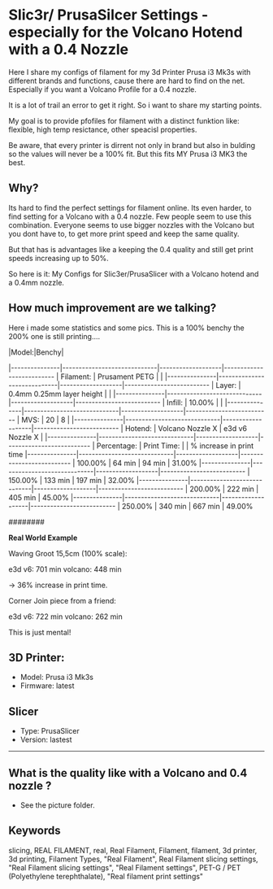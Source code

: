 # Slic3r/ PrusaSilcer Settings - especially for the Volcano Hotend with a 0.4 Nozzle

Here I share my configs of filament for my 3d Printer Prusa i3 Mk3s with different brands and functions, cause there are hard to find on the net. Especially if you want a Volcano Profile for a 0.4 nozzle.

It is a lot of trail an error to get it right. So i want to share my starting points.

My goal is to provide pfofiles for filament with a distinct funktion like: flexible, high temp resictance, other speacisl properties.

Be aware, that every printer is dirrent not only in brand but also in bulding so the values will never be a 100% fit. But this fits MY Prusa i3 MK3 the best.

## Why?

Its hard to find the perfect settings for filament online. Its even harder, to find setting for a Volcano with a 0.4 nozzle. Few people seem to use this combination. Everyone seems to use bigger nozzles with the Volcano but you dont have to, to get more print speed and keep the same quality.

But that has is advantages like a keeping the 0.4 quality and still get print speeds increasing up to 50%.

So here is it: My Configs for Slic3er/PrusaSlicer with a Volcano hotend and a 0.4mm nozzle. 

## How much improvement are we talking?

Here i made some statistics and some pics. This is a 100% benchy the 200% one is still printing....


|Model:|Benchy|

|---------------|-----------------------------|-------------------|--------------------------
|  Filament:    |  Prusament PETG             |                   |
|---------------|-----------------------------|-------------------|--------------------------
|  Layer:       |  0.4mm 0.25mm layer height  |                   |
|---------------|-----------------------------|-------------------|--------------------------
|  Infill:      |  10.00%                     |                   |
|---------------|-----------------------------|-------------------|--------------------------
|  MVS:         |  20                         |  8                |
|---------------|-----------------------------|-------------------|--------------------------
|  Hotend:      |  Volcano Nozzle X           |  e3d v6 Nozzle X  |
|---------------|-----------------------------|-------------------|--------------------------
|  Percentage:  |  Print Time:                |                   |  % increase in print time
|---------------|-----------------------------|-------------------|--------------------------
|  100.00%      |  64 min                     |  94 min           |  31.00%
|---------------|-----------------------------|-------------------|--------------------------
|  150.00%      |  133 min                    |  197 min          |  32.00%
|---------------|-----------------------------|-------------------|--------------------------
|  200.00%      |  222 min                    |  405 min          |  45.00%
|---------------|-----------------------------|-------------------|--------------------------
|  250.00%      |  340 min                    |  667 min          |  49.00%


########

__Real World Example__

Waving Groot 15,5cm (100% scale):

e3d v6: 701 min
volcano: 448 min

-> 36% increase in print time.

Corner Join piece from a friend:

e3d v6: 722 min
volcano: 262 min

This is just mental!


## 3D Printer:

- Model: Prusa i3 Mk3s 
- Firmware: latest

## Slicer

- Type: PrusaSlicer
- Version: lastest

---------------

## What is the quality like with a Volcano and 0.4 nozzle ?

- See the picture folder.

## Keywords

slicing, REAL FILAMENT, real, Real Filament, Filament, filament, 3d printer, 3d printing, Filament Types, "Real Filament", Real Filament slicing settings, "Real Filament slicing settings", "Real Filament settings", PET-G / PET (Polyethylene terephthalate), "Real filament print settings"
